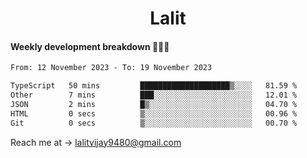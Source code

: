 <h1 align="center">Lalit</h1>

#### Weekly development breakdown 👨🏻‍💻
<!--START_SECTION:waka-->

```txt
From: 12 November 2023 - To: 19 November 2023

TypeScript   50 mins         ████████████████████▒░░░░   81.59 %
Other        7 mins          ███░░░░░░░░░░░░░░░░░░░░░░   12.01 %
JSON         2 mins          █▒░░░░░░░░░░░░░░░░░░░░░░░   04.70 %
HTML         0 secs          ▒░░░░░░░░░░░░░░░░░░░░░░░░   00.96 %
Git          0 secs          ▒░░░░░░░░░░░░░░░░░░░░░░░░   00.70 %
```

<!--END_SECTION:waka-->

Reach me at → lalitvijay9480@gmail.com
